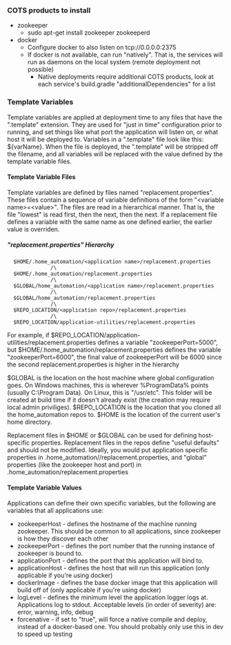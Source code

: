 ### COTS products to install
- zookeeper
  - sudo apt-get install zookeeper zookeeperd
- docker
  - Configure docker to also listen on tcp://0.0.0.0:2375
  - If docker is not available, can run "natively". That is, the services will run as daemons on the local system (remote deployment not possible)
    - Native deployments require additional COTS products, look at each service's build.gradle "additionalDependencies" for a list

### Template Variables
Template variables are applied at deployment time to any files that have the ".template" extension. They are used for "just in time" configuration prior to running, and set things like what port the application will listen on, or what host it will be deployed to. Variables in a ".template" file look like this: ${varName}. When the file is deployed, the ".template" will be stripped off the filename, and all variables will be replaced with the value defined by the template variable files.
   
#### Template Variable Files
Template variables are defined by files named "replacement.properties". These files contain a sequence of variable definitions of the form "\<variable name>=\<value>". The files are read in a hierarchical manner. That is, the file "lowest" is read first, then the next, then the next. If a replacement file defines a variable with the same name as one defined earlier, the earlier value is overriden.

##### "replacement.properties" Hierarchy

      $HOME/.home_automation/<application name>/replacement.properties
                  /\
      $HOME/.home_automation/replacement.properties
                  /\
      $GLOBAL/home_automation/<application name>/replacement.properties
                  /\
      $GLOBAL/home_automation/replacement.properties
                  /\
      $REPO_LOCATION/<application repo>/replacement.properties
                  /\
      $REPO_LOCATION/application-utilities/replacement.properties
      
For example, if $REPO_LOCATION/application-utilities/replacement.properties defines a variable "zookeeperPort=5000", but $HOME/.home_automation/replacement.properties defines the variable "zookeeperPort=6000", the final value of zookeeperPort will be 6000 since the second replacement.properties is higher in the hierarchy
   
$GLOBAL is the location on the host machine where global configuration goes. On Windows machines, this is wherever %ProgramData% points (usually C:\Program Data). On Linux, this is "/usr/etc". This folder will be created at build time if it doesn't already exist (the creation may require local admin priviliges). $REPO_LOCATION is the location that you cloned all the home_automation repos to. $HOME is the location of the current user's home directory.
   
Replacement files in $HOME or $GLOBAL can be used for defining host-specific properties. Replacement files in the repos define "useful defaults" and should not be modified. Ideally, you would put application specific properties in .home_automation/<application name>/replacement.properties, and "global" properties (like the zookeeper host and port) in .home_automation/replacement.properties

#### Template Variable Values
Applications can define their own specific variables, but the following are variables that all applications use:
- zookeeperHost - defines the hostname of the machine running zookeeper. This should be common to all applications, since zookeeper is how they discover each other
- zookeeperPort - defines the port number that the running instance of zookeeper is bound to.
- applicationPort - defines the port that this application will bind to.
- applicationHost - defines the host that will run this application (only applicable if you're using docker)
- dockerImage - defines the base docker image that this application will build off of (only applicable if you're using docker)
- logLevel - defines the minimum level the application logger logs at. Applications log to stdout. Acceptable levels (in order of severity) are: error, warning, info, debug
- forcenative - if set to "true", will force a native compile and deploy, instead of a docker-based one. You should probably only use this in dev to speed up testing
